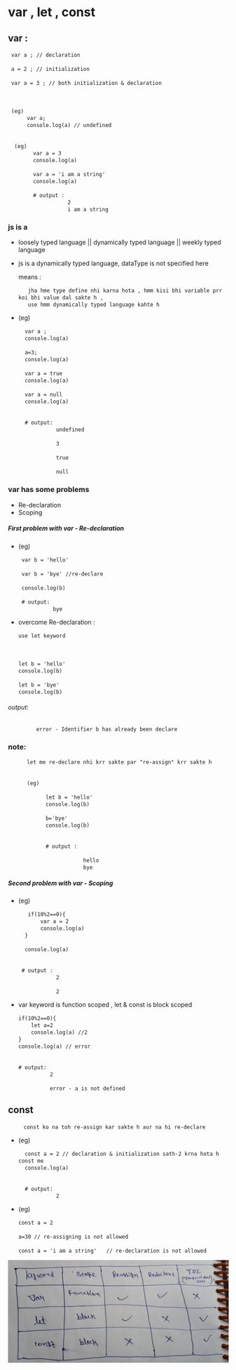 # var , let , const 

## var : 
     var a ; // declaration

     a = 2 ; // initialization

     var a = 3 ; // both initialization & declaration



     (eg)
          var a;
          console.log(a) // undefined


      (eg) 
            var a = 3
            console.log(a)

            var a = 'i am a string'
            console.log(a)

            # output :
                       2
                       i am a string

### js is a
- loosely typed language || dynamically typed language || weekly typed language
  
 
- js is a dynamically typed language, dataType is not specified here
 
 
  means :
         
         jha hme type define nhi karna hota , hmm kisi bhi variable prr koi bhi value dal sakte h ,
         use hmm dynamically typed language kahte h 



-  (eg)
        
         var a ;
         console.log(a)

         a=3;
         console.log(a)

         var a = true
         console.log(a)

         var a = null 
         console.log(a)


         # output:
                   undefined

                   3

                   true

                   null      



### var has some problems  
- Re-declaration
- Scoping


##### First problem with var - Re-declaration

- (eg)
       
       var b = 'hello'
       
       var b = 'bye' //re-declare
       
       console.log(b)

       # output: 
                 bye
     
      
- overcome Re-declaration :


    
      use let keyword 



      let b = 'hello'
      console.log(b)

      let b = 'bye' 
      console.log(b)



###### output:
             
             error - Identifier b has already been declare

### note:

          let me re-declare nhi krr sakte par "re-assign" krr sakte h


          (eg)

                let b = 'hello'
                console.log(b)

                b='bye'
                console.log(b)


                # output :

                            hello
                            bye              






##### Second problem with var - Scoping

- (eg)
                   
         if(10%2==0){
             var a = 2
             console.log(a)
        }
        
        console.log(a)
      
      
       # output :
                  2

                  2

- var keyword is function scoped , let & const is block scoped

   
   
      if(10%2==0){
          let a=2
          console.log(a) //2
      }
      console.log(a) // error


      # output:
                2

                error - a is not defined




## const
         
         const ko na toh re-assign kar sakte h aur na hi re-declare



- (eg)
        
        const a = 2 // declaration & initialization sath-2 krna hota h const me
        console.log(a)


        # output:
                  2

- (eg)
      
      const a = 2

      a=30 // re-assigning is not allowed

      const a = 'i am a string'   // re-declaration is not allowed
       



![CHEESE!](./variable.jpeg)